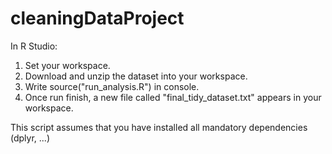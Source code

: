 # cleaningDataProject

In R Studio: 

1. Set your workspace.
2. Download and unzip the dataset into your workspace. 
3. Write source("run_analysis.R") in console. 
4. Once run finish, a new file called "final_tidy_dataset.txt" appears in your workspace.

This script assumes that you have installed all mandatory dependencies (dplyr, ...)
